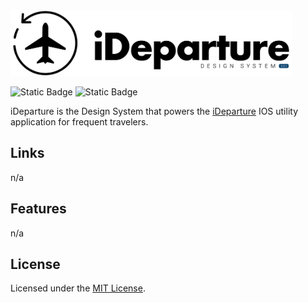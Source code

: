 <img src="./_assets/png/original.png" alt="iDeparture | Design System v.3.0.1" width="450"/>   
  
![Static Badge](https://img.shields.io/badge/FIGMA-Design%20System%20v.3.0.1-f542d7?style=flat&link=https%3A%2F%2Fgithub.com%2Felwoodberry3%2Fideparture)
![Static Badge](https://img.shields.io/badge/Documentation-%20v.1.0.1-blue?link=google.com)

iDeparture is the Design System that powers the [iDeparture](#) IOS utility application for frequent travelers.  
  
## Links  
n/a  
  
## Features  
n/a  
  
## License  
Licensed under the [MIT License](#).  